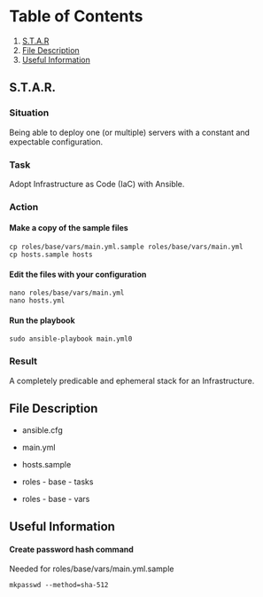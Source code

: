 # Table of Contents
1. [S.T.A.R](#Situation)
2. [File Description](#File-Description)
3. [Useful Information](#Useful-Information)

## S.T.A.R.
### Situation
Being able to deploy one (or multiple) servers with a constant and expectable configuration.

### Task
Adopt Infrastructure as Code (IaC) with Ansible.

### Action
#### Make a copy of the sample files
```
cp roles/base/vars/main.yml.sample roles/base/vars/main.yml
cp hosts.sample hosts
```

#### Edit the files with your configuration
```
nano roles/base/vars/main.yml
nano hosts.yml
```

#### Run the playbook
```
sudo ansible-playbook main.yml0
```

### Result
A completely predicable and ephemeral stack for an Infrastructure.


## File Description

- ansible.cfg

- main.yml

- hosts.sample

- roles - base - tasks

- roles - base - vars

## Useful Information
#### Create password hash command
Needed for roles/base/vars/main.yml.sample
```
mkpasswd --method=sha-512
```
